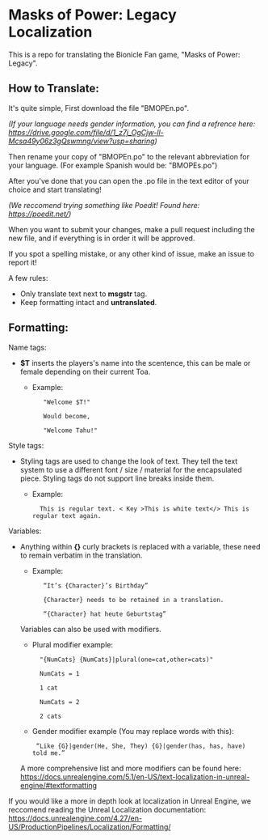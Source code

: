 # Masks of Power: Legacy Localization
This is a repo for translating the Bionicle Fan game, "Masks of Power: Legacy".

## How to Translate:
It's quite simple, First download the file "BMOPEn.po".

_(If your language needs gender information, you can find a refrence here: https://drive.google.com/file/d/1_z7j_OgCjw-ll-Mcsa49y06z3gQswmng/view?usp=sharing)_

Then rename your copy of "BMOPEn.po" to the relevant abbreviation for your language. (For example Spanish would be: "BMOPEs.po")

After you've done that you can open the .po file in the text editor of your choice and start translating! 

_(We reccomend trying something like Poedit! Found here: https://poedit.net/)_

When you want to submit your changes, make a pull request including the new file, and if everything is in order it will be approved.

If you spot a spelling mistake, or any other kind of issue, make an issue to report it!

A few rules: 
  - Only translate text next to **msgstr** tag.
  - Keep formatting intact and **untranslated**.

## Formatting:
Name tags:

 - **$T** inserts the players's name into the scentence, this can be male or female depending on their current Toa.

	- Example:
   
     		 "Welcome $T!"
      
     		 Would become,
      
     		 "Welcome Tahu!"

Style tags:

 - Styling tags are used to change the look of text. They tell the text system to use a different font / size / material for the encapsulated piece. Styling tags do not support line breaks inside them.

	- Example:
   
      		This is regular text. < Key >This is white text</> This is regular text again.

Variables:

  - Anything within **{}** curly brackets is replaced with a variable, these need to remain verbatim in the translation.

	- Example:
   
     		 “It’s {Character}’s Birthday”
      
     		 {Character} needs to be retained in a translation.
      
     		 “{Character} hat heute Geburtstag”
  
  	Variables can also be used with modifiers. 

   	- Plural modifier example:
   
	     	"{NumCats} {NumCats}|plural(one=cat,other=cats)"

       		NumCats = 1
       
	      	1 cat
       
    	  	NumCats = 2
       
    	  	2 cats
       
    -  Gender modifier example (You may replace words with this):
   
	      	“Like {G}|gender(He, She, They) {G}|gender(has, has, have) told me.”

    A more comprehensive list and more modifiers can be found here: https://docs.unrealengine.com/5.1/en-US/text-localization-in-unreal-engine/#textformatting

If you would like a more in depth look at localization in Unreal Engine, we reccomend reading the Unreal Localization documentation: https://docs.unrealengine.com/4.27/en-US/ProductionPipelines/Localization/Formatting/
